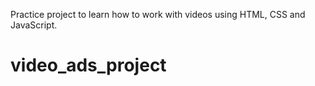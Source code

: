 Practice project to learn how to work with videos using HTML, CSS and JavaScript.
# video_ads_project
